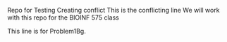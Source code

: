Repo for Testing
Creating conflict
This is the conflicting line
We will work with this repo for the BIOINF 575 class

This line is for Problem1Bg.
